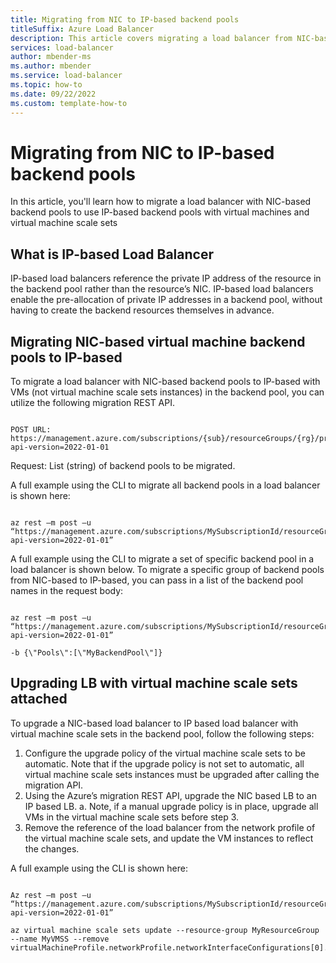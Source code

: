 ```yaml
---
title: Migrating from NIC to IP-based backend pools
titleSuffix: Azure Load Balancer
description: This article covers migrating a load balancer from NIC-based backend pools to IP-based backend pools for virtual machines and virtual machine scale sets.
services: load-balancer
author: mbender-ms
ms.author: mbender
ms.service: load-balancer
ms.topic: how-to 
ms.date: 09/22/2022
ms.custom: template-how-to 
---
```


# Migrating from NIC to IP-based backend pools

In this article, you'll learn how to migrate a load balancer with NIC-based backend pools to use IP-based backend pools with virtual machines and virtual machine scale sets

## What is IP-based Load Balancer 

IP-based load balancers reference the private IP address of the resource in the backend pool rather than the resource’s NIC. IP-based load balancers enable the pre-allocation of private IP addresses in a backend pool, without having to create the backend resources themselves in advance.

## Migrating NIC-based virtual machine backend pools to IP-based

To migrate a load balancer with NIC-based backend pools to IP-based with VMs (not virtual machine scale sets instances) in the backend pool, you can utilize the following migration REST API.

```http

POST URL: https://management.azure.com/subscriptions/{sub}/resourceGroups/{rg}/providers/Microsoft.Network/loadBalancers/{lbName}/migrateToIpBased?api-version=2022-01-01

```

Request: List (string) of backend pools to be migrated.

A full example using the CLI to migrate all backend pools in a load balancer is shown here: 

```azurecli

az rest –m post –u “https://management.azure.com/subscriptions/MySubscriptionId/resourceGroups/MyResourceGroup/providers/Microsoft.Network/loadBalancers/MyLB/migrateToIpBased?api-version=2022-01-01”

```


A full example using the CLI to migrate a set of specific backend pool in a load balancer is shown below. To migrate a specific group of backend pools from NIC-based to IP-based, you can pass in a list of the backend pool names in the request body: 

```azurecli

az rest –m post –u “https://management.azure.com/subscriptions/MySubscriptionId/resourceGroups/MyResourceGroup/providers/Microsoft.Network/loadBalancers/MyLB/migrateToIpBased?api-version=2022-01-01”

-b {\"Pools\":[\"MyBackendPool\"]}
```
## Upgrading LB with virtual machine scale sets attached

To upgrade a NIC-based load balancer to IP based load balancer with virtual machine scale sets in the backend pool, follow the following steps:
1. Configure the upgrade policy of the virtual machine scale sets to be automatic. Note that if the upgrade policy is not set to automatic, all virtual machine scale sets instances must be upgraded after calling the migration API.
1. Using the Azure’s migration REST API, upgrade the NIC based LB to an IP based LB. a. Note, if a manual upgrade policy is in place, upgrade all VMs in the virtual machine scale sets before step 3.
1. Remove the reference of the load balancer from the network profile of the virtual machine scale sets, and update the VM instances to reflect the changes.

A full example using the CLI is shown here: 

```azurecli

Az rest –m post –u “https://management.azure.com/subscriptions/MySubscriptionId/resourceGroups/MyResourceGroup/providers/Microsoft.Network/loadBalancers/MyLB/migrateToIpBased?api-version=2022-01-01”

az virtual machine scale sets update --resource-group MyResourceGroup --name MyVMSS --remove virtualMachineProfile.networkProfile.networkInterfaceConfigurations[0].ipConfigurations[0].loadBalancerBackendAddressPools

```
